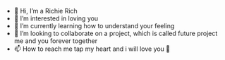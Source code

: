 - 👋 Hi, I’m a Richie Rich
- 👀 I’m interested in loving you
- 🌱 I’m currently learning how to understand your feeling
- 💞️ I’m looking to collaborate on a project, which is called future project me and you forever together
- 📫 How to reach me tap my heart and i will love you :smiling_face_with_three_hearts:

<!---
amfongithub/amfongithub is a ✨ special ✨ repository because its `README.md` (this file) appears on your GitHub profile.
You can click the Preview link to take a look at your changes.
--->
